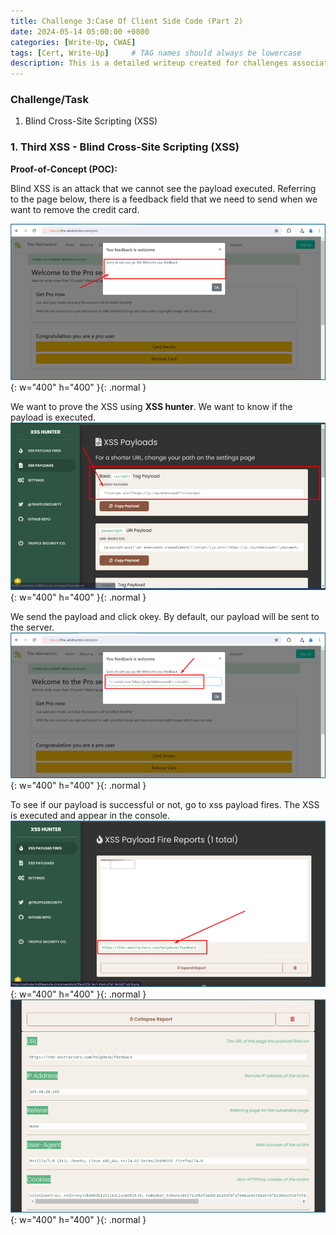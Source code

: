 ```yaml
---
title: Challenge 3:Case Of Client Side Code (Part 2)
date: 2024-05-14 05:00:00 +0800
categories: [Write-Up, CWAE]
tags: [Cert, Write-Up]     # TAG names should always be lowercase
description: This is a detailed writeup created for challenges associated with the Certified Web AppSecurity Expert (CWAE) certification. 
---
```


### Challenge/Task

1. Blind Cross-Site Scripting (XSS)

### 1. Third XSS - Blind Cross-Site Scripting (XSS)

**Proof-of-Concept (POC):**

Blind XSS is an attack that we cannot see the payload executed. Referring to the page below, there is a feedback field that we need to send when we want to remove the credit card. 

![POC-xss](/img/cwae/xss12.png){: w="400" h="400" }{: .normal }

We want to prove the XSS using **XSS hunter**. We want to know if the payload is executed. 
![POC-xss](/img/cwae/xss13.png){: w="400" h="400" }{: .normal }

We send the payload and click okey. By default, our payload will be sent to the server.
![POC-xss](/img/cwae/xss14.png){: w="400" h="400" }{: .normal }

To see if our payload is successful or not, go to xss payload fires. The XSS is executed and appear in the console. 
![POC-xss](/img/cwae/xss15.png){: w="400" h="400" }{: .normal }
![POC-xss](/img/cwae/xss16.png){: w="400" h="400" }{: .normal }